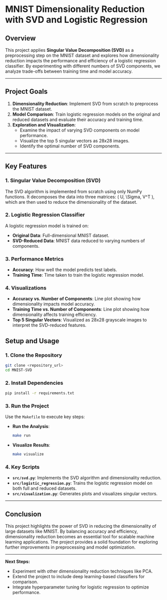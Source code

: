 # MNIST Dimensionality Reduction with SVD and Logistic Regression

## Overview
This project applies **Singular Value Decomposition (SVD)** as a preprocessing step on the MNIST dataset and explores how dimensionality reduction impacts the performance and efficiency of a logistic regression classifier. By experimenting with different numbers of SVD components, we analyze trade-offs between training time and model accuracy.

---

## Project Goals
1. **Dimensionality Reduction**: Implement SVD from scratch to preprocess the MNIST dataset.
2. **Model Comparison**: Train logistic regression models on the original and reduced datasets and evaluate their accuracy and training time.
3. **Exploration and Visualization**: 
   - Examine the impact of varying SVD components on model performance.
   - Visualize the top 5 singular vectors as 28x28 images.
   - Identify the optimal number of SVD components.

---

## Key Features

### **1. Singular Value Decomposition (SVD)**
The SVD algorithm is implemented from scratch using only NumPy functions. It decomposes the data into three matrices: \( U, \Sigma, V^T \), which are then used to reduce the dimensionality of the dataset. 

### **2. Logistic Regression Classifier**
A logistic regression model is trained on:
- **Original Data**: Full-dimensional MNIST dataset.
- **SVD-Reduced Data**: MNIST data reduced to varying numbers of components.

### **3. Performance Metrics**
- **Accuracy**: How well the model predicts test labels.
- **Training Time**: Time taken to train the logistic regression model.

### **4. Visualizations**
- **Accuracy vs. Number of Components**: Line plot showing how dimensionality impacts model accuracy.
- **Training Time vs. Number of Components**: Line plot showing how dimensionality affects training efficiency.
- **Top 5 Singular Vectors**: Visualized as 28x28 grayscale images to interpret the SVD-reduced features.

## Setup and Usage

### **1. Clone the Repository**
```bash
git clone <repository_url>
cd MNIST-SVD
```

### **2. Install Dependencies**
```bash
pip install -r requirements.txt
```

### **3. Run the Project**
Use the `Makefile` to execute key steps:
- **Run the Analysis**:
  ```bash
  make run
  ```
- **Visualize Results**:
  ```bash
  make visualize
  ```

### **4. Key Scripts**
- **`src/svd.py`**: Implements the SVD algorithm and dimensionality reduction.
- **`src/logistic_regression.py`**: Trains the logistic regression model on both full and reduced datasets.
- **`src/visualization.py`**: Generates plots and visualizes singular vectors.

---

## Conclusion
This project highlights the power of SVD in reducing the dimensionality of large datasets like MNIST. By balancing accuracy and efficiency, dimensionality reduction becomes an essential tool for scalable machine learning applications. The project provides a solid foundation for exploring further improvements in preprocessing and model optimization.

--- 

**Next Steps:**
- Experiment with other dimensionality reduction techniques like PCA.
- Extend the project to include deep learning-based classifiers for comparison.
- Integrate hyperparameter tuning for logistic regression to optimize performance.
